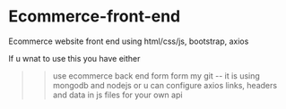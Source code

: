 # Ecommerce-front-end
Ecommerce website front end using html/css/js, bootstrap, axios


If u wnat to use this you have either 
>>use ecommerce back end form form my git -- it is using mongodb and nodejs
>> or u can configure axios links, headers and data in js files for your own api
